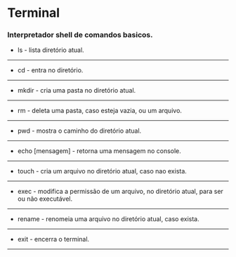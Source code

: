 # Terminal 

### Interpretador shell de comandos basicos.



- ls - lista diretório atual.
--------------------------
- cd - entra no diretório.
--------------------------
- mkdir - cria uma pasta no diretório atual.
--------------------------
- rm - deleta uma pasta, caso esteja vazia, ou um arquivo.
--------------------------
- pwd - mostra o caminho do diretório atual.
--------------------------
- echo [mensagem] - retorna uma mensagem no console.
--------------------------
- touch - cria um arquivo no diretório atual, caso nao exista.
--------------------------
- exec - modifica a permissão de um arquivo, no diretório atual, para ser ou não executável.
--------------------------
- rename - renomeia uma arquivo no diretório atual, caso exista.
--------------------------
- exit - encerra o terminal.
--------------------------


